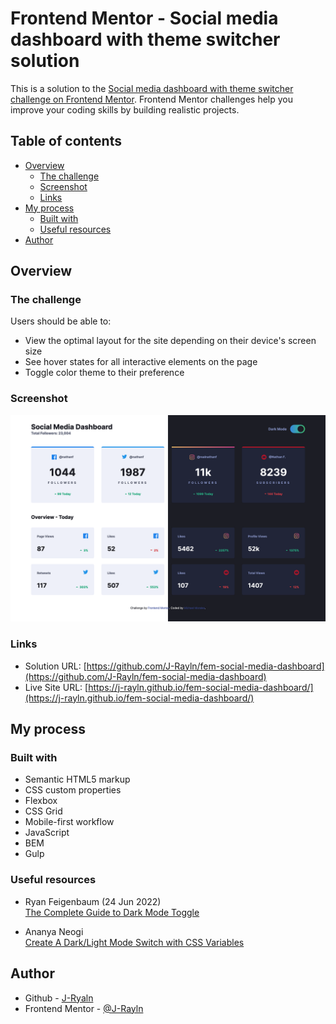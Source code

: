 # Frontend Mentor - Social media dashboard with theme switcher solution

This is a solution to the [Social media dashboard with theme switcher challenge on Frontend Mentor](https://www.frontendmentor.io/challenges/social-media-dashboard-with-theme-switcher-6oY8ozp_H). Frontend Mentor challenges help you improve your coding skills by building realistic projects. 

## Table of contents

- [Overview](#overview)
  - [The challenge](#the-challenge)
  - [Screenshot](#screenshot)
  - [Links](#links)
- [My process](#my-process)
  - [Built with](#built-with)
  - [Useful resources](#useful-resources)
- [Author](#author)

## Overview

### The challenge

Users should be able to:

- View the optimal layout for the site depending on their device's screen size
- See hover states for all interactive elements on the page
- Toggle color theme to their preference

### Screenshot

![](./screenshot.png)

### Links

- Solution URL: [https://github.com/J-Rayln/fem-social-media-dashboard](https://github.com/J-Rayln/fem-social-media-dashboard)
- Live Site URL: [https://j-rayln.github.io/fem-social-media-dashboard/](https://j-rayln.github.io/fem-social-media-dashboard/)

## My process

### Built with

- Semantic HTML5 markup
- CSS custom properties
- Flexbox
- CSS Grid
- Mobile-first workflow
- JavaScript
- BEM
- Gulp

### Useful resources

- Ryan Feigenbaum (24 Jun 2022)  
[The Complete Guide to Dark Mode Toggle](https://ryanfeigenbaum.com/dark-mode/)

- Ananya Neogi  
[Create A Dark/Light Mode Switch with CSS Variables](https://codepen.io/ananyaneogi/pen/zXZyMP)

## Author

- Github - [J-Ryaln](https://github.com/J-Rayln")
- Frontend Mentor - [@J-Rayln](https://www.frontendmentor.io/profile/J-Rayln)